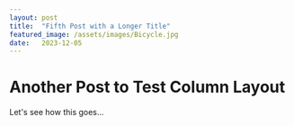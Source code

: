 ```yaml
---
layout: post
title:  "Fifth Post with a Longer Title"
featured_image: /assets/images/Bicycle.jpg
date:   2023-12-05
---
```


# Another Post to Test Column Layout

Let's see how this goes...